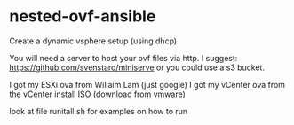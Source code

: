 # nested-ovf-ansible
Create a dynamic vsphere setup (using dhcp)

You will need a server to host your ovf files via http. I suggest: https://github.com/svenstaro/miniserve or you could use a s3 bucket.

I got my ESXi ova from Willaim Lam (just google)
I got my vCenter ova from the vCenter install ISO (download from vmware)

look at file runitall.sh for examples on how to run
